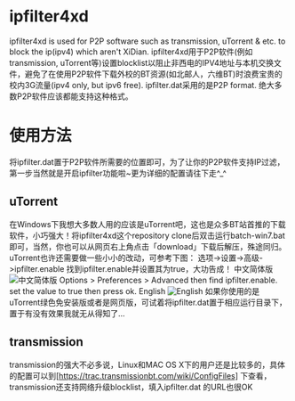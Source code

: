 ﻿ipfilter4xd
===========

ipfilter4xd is used for P2P software such as transmission, uTorrent &amp; etc. to block the ip(ipv4) which aren&#39;t XiDian.
ipfilter4xd用于P2P软件(例如transmission, uTorrent等)设置blocklist以阻止非西电的IPV4地址与本机交换文件，避免了在使用P2P软件下载外校的BT资源(如北邮人，六维BT)时浪费宝贵的校内3G流量(ipv4 only, but ipv6 free).
ipfilter.dat采用的是P2P format. 绝大多数P2P软件应该都能支持这种格式。

使用方法
========
将ipfilter.dat置于P2P软件所需要的位置即可，为了让你的P2P软件支持IP过滤，第一步当然就是开启ipfilter功能啦~更为详细的配置请往下走^_^

uTorrent
--------
在Windows下我想大多数人用的应该是uTorrent吧，这也是众多BT站首推的下载软件，小巧强大！将ipfilter4xd这个repository clone后双击运行batch-win7.bat即可，当然，你也可以从网页右上角点击「download」下载后解压，殊途同归。
uTorrent也许还需要做一些小小的改动，可参考下图：
选项->设置->高级->ipfilter.enable 找到ipfilter.enable并设置其为true，大功告成！
中文简体版
![中文简体版](http://m3.img.libdd.com/farm3/128/4181BD7CA616B5C15262E8047714C380_800_399.jpg)
Options > Preferences > Advanced then find ipfilter.enable. set the value to true then press ok.
English
![English](http://users.digiex.net/insanenutter/guides/ipfilter/utorrent.jpg)
如果你使用的是uTorrent绿色免安装版或者是网页版，可试着将ipfilter.dat置于相应运行目录下，置于有没有效果我就无从得知了...

transmission
-----
transmission的强大不必多说，Linux和MAC OS X下的用户还是比较多的，具体的配置可以到[https://trac.transmissionbt.com/wiki/ConfigFiles]
下查看，transmission还支持网络升级blocklist，填入ipfilter.dat 的URL也很OK